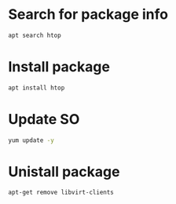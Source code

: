 # Search for package info

```sh
apt search htop
```

# Install package

```sh
apt install htop
```

# Update SO

```sh
yum update -y
```

# Unistall package

```sh
apt-get remove libvirt-clients
```
